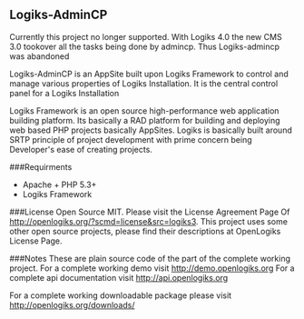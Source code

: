 Logiks-AdminCP
--------------

Currently this project no longer supported. With Logiks 4.0 the new CMS 3.0 tookover
all the tasks being done by admincp. Thus Logiks-admincp was abandoned

Logiks-AdminCP is an AppSite built upon Logiks Framework to control and manage
various properties of Logiks Installation. It is the central control panel for
a Logiks Installation

Logiks Framework is an open source high-performance web application building
platform. Its basically a RAD platform for building and deploying web based 
PHP projects basically AppSites. Logiks is basically built around SRTP principle
of project development with prime concern being Developer's ease of creating 
projects.

###Requirments
+ Apache + PHP 5.3+
+ Logiks Framework

###License
Open Source MIT. Please visit the License Agreement Page Of <http://openlogiks.org/?scmd=license&src=logiks3>.
This project uses some other open source projects, please find their descriptions at OpenLogiks License Page.

###Notes
These are plain source code of the part of the complete working project. 
For a complete working demo visit <http://demo.openlogiks.org>
For a complete api documentation  visit <http://api.openlogiks.org>

For a complete working downloadable package please visit <http://openlogiks.org/downloads/>
